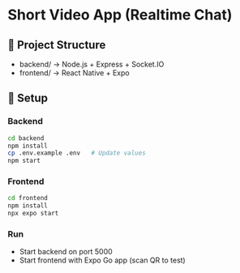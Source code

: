# Short Video App (Realtime Chat)

## 📂 Project Structure
- backend/ → Node.js + Express + Socket.IO
- frontend/ → React Native + Expo

## 🚀 Setup

### Backend
```bash
cd backend
npm install
cp .env.example .env   # Update values
npm start
```

### Frontend
```bash
cd frontend
npm install
npx expo start
```

### Run
- Start backend on port 5000
- Start frontend with Expo Go app (scan QR to test)
